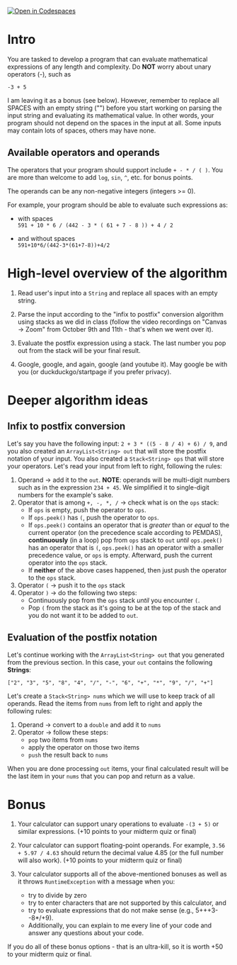 [![Open in Codespaces](https://classroom.github.com/assets/launch-codespace-7f7980b617ed060a017424585567c406b6ee15c891e84e1186181d67ecf80aa0.svg)](https://classroom.github.com/open-in-codespaces?assignment_repo_id=12526090)
# Intro

You are tasked to develop a program that can evaluate mathematical expressions of any length and complexity. Do **NOT** worry about unary operators (-), such as

```
-3 + 5
```

I am leaving it as a bonus (see below). However, remember to replace all SPACES with an empty string ("") before you start working on parsing the input string and evaluating its mathematical value. In other words, your program should not depend on the spaces in the input at all. Some inputs may contain lots of spaces, others may have none.

## Available operators and operands 

The operators that your program should support include `+ - * / ( )`. You are more than welcome to add `log`, `sin`, `^`, etc. for bonus points.

The operands can be any non-negative integers (integers >= 0).

For example, your program should be able to evaluate such expressions as:

- with spaces  
  `591 + 10 * 6 / (442 - 3 * ( 61 + 7 - 8 )) + 4 / 2`

- and without spaces  
  `591+10*6/(442-3*(61+7-8))+4/2`

# High-level overview of the algorithm

1. Read user's input into a `String` and replace all spaces with an empty string.

2. Parse the input according to the "infix to postfix" conversion algorithm using stacks as we did in class (follow the video recordings on "Canvas -> Zoom" from October 9th and 11th - that's when we went over it).

3. Evaluate the postfix expression using a stack. The last number you pop out from the stack will be your final result.

4. Google, google, and again, google (and youtube it). May google be with you (or duckduckgo/startpage if you prefer privacy).

# Deeper algorithm ideas

## Infix to postfix conversion

Let's say you have the following input: `2 + 3 * ((5 - 8 / 4) + 6) / 9`, and you also created an `ArrayList<String> out` that will store the postfix notation of your input. You also created a `Stack<String> ops` that will store your operators. Let's read your input from left to right, following the rules:

1. Operand -> add it to the `out`. **NOTE**: operands will be multi-digit numbers such as in the expression `234 + 45`. We simplified it to single-digit numbers for the example's sake.
2. Operator that is among `+, -, *, /` -> check what is on the `ops` stack:
   - If `ops` is empty, push the operator to `ops`.
   - If `ops.peek()` has `(`, push the operator to `ops`.
   - If `ops.peek()` contains an operator that is _greater_ than or _equal_ to the current operator (on the precedence scale according to PEMDAS), **continuously** (in a loop) pop from `ops` stack to `out` _until_ `ops.peek()` has an operator that is `(`, `ops.peek()` has an operator with a smaller precedence value, or `ops` is empty. Afterward, push the current operator into the `ops` stack.
   - If **neither** of the above cases happened, then just push the operator to the `ops` stack.
3. Operator `(` -> push it to the `ops` stack
4. Operator `)` -> do the following two steps:
   - Continuously pop from the `ops` stack _until_ you encounter `(`.
   - Pop `(` from the stack as it's going to be at the top of the stack and you do not want it to be added to `out`.

## Evaluation of the postfix notation

Let's  continue working with the `ArrayList<String> out` that you generated from the previous section. In this case, your `out` contains the following **Strings**:

```
["2", "3", "5", "8", "4", "/", "-", "6", "+", "*", "9", "/", "+"]
```

Let's create a `Stack<String> nums` which we will use to keep track of all operands. Read the items from `nums` from left to right and apply the following rules:

1. Operand -> convert to a `double` and add it to `nums`
2. Operator -> follow these steps:
   - `pop` two items from `nums`
   - apply the operator on those two items
   - `push` the result back to `nums`

When you are done processing `out` items, your final calculated result will be the last item in your `nums` that you can pop and return as a value.

# Bonus

1. Your calculator can support unary operations to evaluate `-(3 + 5)` or similar expressions. (+10 points to your midterm quiz or final)

2. Your calculator can support floating-point operands. For example, `3.56 + 5.97 / 4.63` should return the decimal value 4.85 (or the full number will also work). (+10 points to your midterm quiz or final)

3. Your calculator supports all of the above-mentioned bonuses as well as it throws `RuntimeException` with a message when you:
    - try to divide by zero
    - try to enter characters that are not supported by this calculator, and
    - try to evaluate expressions that do not make sense (e.g., 5+++3--8*/+9).
    - Additionally, you can explain to me every line of your code and answer any questions about your code.

If you do all of these bonus options - that is an ultra-kill, so it is worth +50 to your midterm quiz or final.
